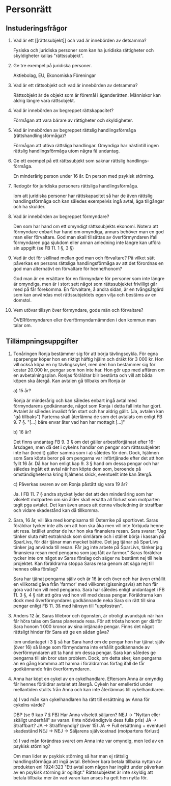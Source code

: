 # Personrätt

## Instuderingsfrågor
1. Vad är ett [[rättssubjekt]] och vad är innebörden av detsamma?
	
	Fysiska och juridiska personer som kan ha juridiska rättigheter och skyldigheter kallas "rättssubjekt".

2. Ge tre exempel på juridiska personer.
	
	Aktiebolag, EU, Ekonomiska Föreningar

3. Vad är ett rättsobjekt och vad är innebörden av detsamma?
	
	Rättsobjekt är de objekt som är föremål i äganderätten. Människor kan aldrig längre vara rättsobjekt.

4. Vad är innebörden av begreppet rättskapacitet?
	
	Förmågan att vara bärare av rättigheter och skyldigheter.

5. Vad är innebörden av begreppet rättslig handlingsförmåga (rättshandlingsförmåga)?
	
	Förmågan att utöva rättsliga handlingar. Omyndiga har nästintill ingen rättslig handlingsförmåga utom några få undantag.

6. Ge ett exempel på ett rättssubjekt som saknar rättslig handlings-förmåga.
	
	En minderårig person under 16 år. En person med psykisk störning.

7. Redogör för juridiska personers rättsliga handlingsförmåga.
	
	Iom att juridiska personer har rättskapacitet så har de även rättslig handlingsförmåga och kan således exempelvis ingå avtal, äga tillgångar och ha skulder.

8. Vad är innebörden av begreppet förmyndare?

	Den som har hand om ett omyndigt rättssubjekts ekonomi. Notera att förmyndare enbart har hand om omyndiga, annars behöver man en god man eller förvaltare. God man skall tillsättas av överförmyndaren ifall förmyndaren pga sjukdom eller annan anledning inte längre kan utföra sin uppgift (se FB 11. 1 §, 3 §)

9. Vad är det för skillnad mellan god man och förvaltare? På vilket sätt påverkas en persons rättsliga handlingsförmåga av att det förordnas en god man alternativt en förvaltare för henne/honom?

	God man är en ersättare för en förmyndare för personer som inte längre är omyndiga, men är i stort sett något som rättssubjektet frivilligt går med på får förekomma. En förvaltare, å andra sidan, är en tvångsåtgärd som kan användas mot rättssubjektets egen vilja och bestäms av en domstol.

10. Vem utövar tillsyn över förmyndare, gode män och förvaltare?
	
	ÖVERförmyndaren eller överförmyndarnämnden i den kommun man talar om.

## Tillämpningsuppgifter

1. Tonåringen Ronja bestämmer sig för att börja tävlingscykla. För egna sparpengar köper hon en riktigt häftig hjälm och dräkt för 3 000 kr. Hon vill också köpa en ny tävlingscykel, men den hon bestämmer sig för kostar 20.000 kr, pengar som hon inte har. Hon gör upp med affären om en avbetalningsplan. Ronjas föräldrar blir bestörta och vill att båda köpen ska återgå. Kan avtalen gå tillbaks om Ronja är

	a) 15 år?
		
	Ronja är minderårig och kan således enbart ingå avtal med förmyndarens godkännande, något som Ronja i detta fall inte har gjort. Avtalet är således invalidt från start och har aldrig gällt. (Ja, avtalen kan "gå tillbaks") Parterna skall återlämna de som det avtalats om enligt FB 9. 7 §. "[...] bäre envar åter vad han har mottagit [...]"

	b) 16 år?

	Det finns undantag FB 9. 3 § om det gäller arbestförtjänast efter 16-årsdagen, men då det i cykelns handlar om pengar som rättssubjektet inte har (kredit) gäller samma som i a) således för den. Dock, hjälmen som Sara köpte beror på om pengarna var införtjänade efter det att hon fyllt 16 år. Då har hon enligt kap 9. 3 § hand om dessa pengar och har således ingått ett avtal när hon köpte dem som, beroende på omständigheterna kring hjälmens skick, eventuellt inte kan återgå.

	c) Påverkas svaren av om Ronja påstått sig vara 19 år?

	Ja. I FB 11. 7 § andra stycket lyder det att den minderåring som har vilselett motparten om sin ålder skall ersätta all förlust som motparten tagit pga avtalet. Det kan även anses att denna vilseledning är straffbar och vidare skadestånd kan då tillkomma.

2. Sara, 16 år, vill åka med kompisarna till Österrike på sportlovet. Saras föräldrar tycker inte alls om att hon ska åka men vill inte förbjuda henne att resa. Istället undrar de hur hon ska finansiera resan. Sara svarar: ”Jag tänker sluta mitt extraknäck som simlärare och i stället börja i kassan på SparLivs, för där tjänar man mycket bättre. Det jag tjänar på SparLivs tänker jag använda till resan. Får jag inte arbete på SparLivs, tänker jag finansiera resan med pengarna som jag fått av farmor.” Saras föräldrar tycker inte om något av Saras förslag och säger nu bestämt nej till hela projektet. Kan föräldrarna stoppa Saras resa genom att säga nej till hennes olika förslag?

	Sara har tjänat pengarna själv och är 16 år och över och har även erhållit en villkorad gåva från 'farmor' med villkoret (gissningsvis) att hon får göra vad hon vill med pengarna. Sara har således enligt undantaget i FB 11. 3 §, 4 § rätt att göra vad hon vill med dessa pengar. Föräldrarna kan dock med överförmyndares godkännande neka Sara sin rätt till sina pengar enligt FB 11. 3§ med hänsyn till "uppfostran".

3. Anders 12 år, Saras lillebror och ögonsten, är otroligt avundsjuk när han får höra talas om Saras planerade resa. För att trösta honom ger därför Sara honom 1 000 kronor av sina intjänade pengar. Finns det något rättsligt hinder för Sara att ge en sådan gåva?

	Iom undantaget i 3 § så har Sara hand om de pengar hon har tjänat själv (över 16) så länge som förmyndarna inte erhållit godkännande av överförmyndaren att ta hand om dessa pengar. Sara kan således ge pengarna till sin bror utan problem. Dock, om detta sker, kan pengarna än en gång kommma att hamna i föräldrarnas förfag ifall de får godkännande från överförmyndaren.

4. Anna har köpt en cykel av en cykelhandlare. Eftersom Anna är omyndig får hennes föräldrar avtalet att återgå. Cykeln har emellertid under mellantiden stulits från Anna och kan inte återlämnas till cykelhandlaren.

	a) I vad mån kan cykelhandlaren ha rätt till ersättning av Anna för cykelns värde?

	DBP (se 9 kap 7 § FB)
	Har Anna vilselett säljaren?
	NEJ -> "Nyttan eller skäligt underhåll" av varan. (Inte nödvändigtvis dess fulla pris)
	JA -> Straffbart?
	JA -> Straffmyndig? (över 15)
	JA -> Full ersättning + eventuell skadestånd
	NEJ ->
	NEJ -> Säljarens självkostnad (motpartens förlust)


	b) I vad mån förändras svaret om Anna inte var omyndig, men led av en psykisk störning?

	Om man lider av psykisk störning så har man ej rättslig handlingsförmåga att ingå avtal. Behöver bara betala tillbaka nyttan av produkten enl 1924:323 "Ett avtal som någon har ingått under påverkan av en psykisk störning är ogiltigt." Rättssubjektet är inte skyldig att betala tillbaka mer än vad varan kan anses ha gett hen nytta för.